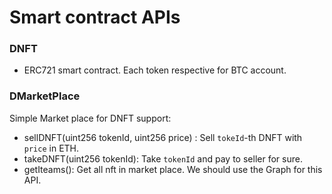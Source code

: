 # Smart contract APIs 

### DNFT 
- ERC721 smart contract. Each token respective for BTC account. 

### DMarketPlace 
Simple Market place for DNFT support: 
- sellDNFT(uint256 tokenId, uint256 price) : Sell `tokeId`-th DNFT with `price` in ETH. 
- takeDNFT(uint256 tokenId): Take `tokenId` and pay to seller for sure. 
- getIteams(): Get all nft in market place. We should use the Graph for this API.  